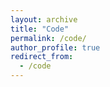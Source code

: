 ```yaml
---
layout: archive
title: "Code"
permalink: /code/
author_profile: true
redirect_from:
  - /code
---
```

